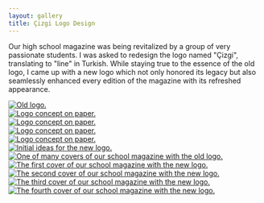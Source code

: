 ```yaml
---
layout: gallery
title: Çizgi Logo Design
---
```


Our high school magazine was being revitalized by a group of very passionate students. I was asked to redesign the logo named "Çizgi", translating to "line" in Turkish. While staying true to the essence of the old logo, I came up with a new logo which not only honored its legacy but also seamlessly enhanced every edition of the magazine with its refreshed appearance.

<div class="gallery-item"><a href="\..\assets\img\old_cizgi_logo.jpeg" data-lightbox="3d-gallery" data-title="Old logo."><img src="\..\assets\img\old_cizgi_logo.jpeg" alt="Old logo."></a></div>

<div class="gallery-item"><a href="\..\assets\img\cizgi_logo_concept_2.png" data-lightbox="3d-gallery" data-title="Initial ideas for the new logo."><img src="\..\assets\img\cizgi_logo_concept_2.png" alt="Logo concept on paper."></a></div>

<div class="gallery-item"><a href="\..\assets\img\cizgi_logo_concept_1.png" data-lightbox="3d-gallery" data-title="Initial ideas for the new logo."><img src="\..\assets\img\cizgi_logo_concept_1.png" alt="Logo concept on paper."></a></div>

<div class="gallery-item"><a href="\..\assets\img\cizgi_logo_concept_3.png" data-lightbox="3d-gallery" data-title="Initial ideas for the new logo."><img src="\..\assets\img\cizgi_logo_concept_3.png" alt="Logo concept on paper."></a></div>

<div class="gallery-item"><a href="\..\assets\img\cizgi_logo_concept_4.png" data-lightbox="3d-gallery" data-title="Initial ideas for the new logo."><img src="\..\assets\img\cizgi_logo_concept_4.png" alt="Logo concept on paper."></a></div>

<div class="gallery-item"><a href="\..\assets\img\cizgi_logo_on_paper.jpg" data-lightbox="3d-gallery" data-title="Initial ideas for the new logo."><img src="\..\assets\img\cizgi_logo_on_paper.jpg" alt="Initial ideas for the new logo."></a></div>

<div class="gallery-item"><a href="\..\assets\img\old_cizgi_logo.jpg" data-lightbox="3d-gallery" data-title="One of many covers of our school magazine with the old logo."><img src="\..\assets\img\old_cizgi_logo.jpg" alt="One of many covers of our school magazine with the old logo."></a></div>

<div class="gallery-item"><a href="\..\assets\img\cizgi_cover_1.png" data-lightbox="3d-gallery" data-title="The first cover of our school magazine with the new logo."><img src="\..\assets\img\cizgi_cover_1.png" alt="The first cover of our school magazine with the new logo."></a></div>

<div class="gallery-item"><a href="\..\assets\img\cizgi_cover_2.jpeg" data-lightbox="3d-gallery" data-title="The second cover of our school magazine with the new logo."><img src="\..\assets\img\cizgi_cover_2.jpeg" alt="The second cover of our school magazine with the new logo."></a></div>

<div class="gallery-item"><a href="\..\assets\img\cizgi_cover_3.jpeg" data-lightbox="3d-gallery" data-title="The third cover of our school magazine with the new logo."><img src="\..\assets\img\cizgi_cover_3.jpeg" alt="The third cover of our school magazine with the new logo."></a></div>

<div class="gallery-item"><a href="\..\assets\img\cizgi_cover_4.jpeg" data-lightbox="3d-gallery" data-title="The fourth cover of our school magazine with the new logo."><img src="\..\assets\img\cizgi_cover_4.jpeg" alt="The fourth cover of our school magazine with the new logo."></a></div>
